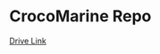 # CrocoMarine Repo

[Drive Link](https://drive.google.com/drive/folders/1QYXU-3PrqXgzJ9YNkbh2CwxRmvJjTVT8)
